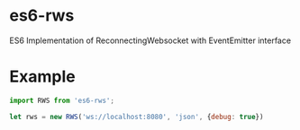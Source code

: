 # es6-rws
ES6 Implementation of ReconnectingWebsocket with EventEmitter interface

# Example

```js
import RWS from 'es6-rws';

let rws = new RWS('ws://localhost:8080', 'json', {debug: true})
```
